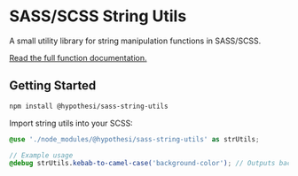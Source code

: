 # SASS/SCSS String Utils

A small utility library for string manipulation functions in SASS/SCSS.

[Read the full function documentation.](https://hypothesi.github.io/sass-string-utils)

## Getting Started

```bash
npm install @hypothesi/sass-string-utils
```

Import string utils into your SCSS:

```scss
@use './node_modules/@hypothesi/sass-string-utils' as strUtils;

// Example usage
@debug strUtils.kebab-to-camel-case('background-color'); // Outputs backgroundColor
```
